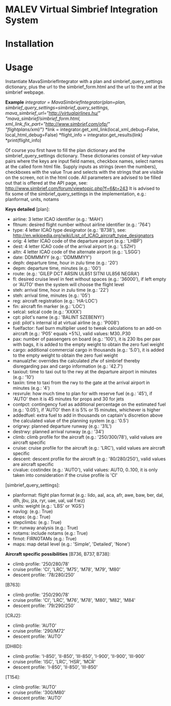 MALEV Virtual Simbrief Integration System
=========================================

# Installation

# Usage
Instantiate MavaSimbriefIntegrator with a plan and simbrief_query_settings
dictionary, plus the url to the simbrief_form.html and the url to the xml
at the simbrief webpage.

**Example**
*integrator = MavaSimbriefIntegrator(plan=plan,
                 simbrief_query_settings=simbrief_query_settings,
                 mava_simbrief_url="http://virtualairlines.hu/" \
                                   "mava_simbrief/simbrief_form.html,
                 xml_link_fix_part="http://www.simbrief.com/ofp/" \
                                   "flightplans/xml/")*
*link = integrator.get_xml_link(local_xml_debug=False,
                                local_html_debug=False)
*flight_info = integrator.get_results(link)
*print(flight_info)

Of course you first have to fill the plan dictionary and the
simbrief_query_settings dictionary. These dictionaries consist of key-value
pairs where the keys are input field names, checkbox names, select names at
the called form html file. Supply inputs as strings (even the numbers),
checkboxes with the value True and selects with the strings that are visible
on the screen, not in the html code.
All parameters are advised to be filled out that is offered at the API page,
see: http://www.simbrief.com/forum/viewtopic.php?f=6&t=243
It is advised to fix some of the simbrief_query_settings in the implementation,
e.g.: planformat, units, notams

**Keys detailed**
[plan]:
- airline: 3 letter ICAO identifier (e.g.: 'MAH')
- fltnum: desired flight number without airline identifier (e.g.: '764')
- type: 4 letter ICAO type designator (e.g.: 'B738'), see:
http://en.wikipedia.org/wiki/List_of_ICAO_aircraft_type_designators
- orig: 4 letter ICAO code of the departure airport (e.g.: 'LHBP')
- dest: 4 letter ICAO code of the arrival airport (e.g.: 'LSZH')
- altn: 4 letter ICAO code of the alternate airport (e.g.: 'LSGG')
- date: DDMMMYY (e.g.: 'DDMMMYY')
- deph: departure time, hour in zulu time (e.g.: '20')
- depm: departure time, minutes (e.g.: '00')
- route: (e.g.: 'GILEP DCT ARSIN UL851 SITNI UL856 NEGRA')
- fl: desired cruise level in feet without spaces (e.g.: '36000'), if left
empty or 'AUTO' then the system will choose the flight level
- steh: arrival time, hour in zulu time (e.g.: '22')
- steh: arrival time, minutes (e.g.: '05')
- reg: aircraft registration (e.g.: 'HA-LOC')
- fin: aircraft fin marker (e.g.: 'LOC')
- selcal: selcal code (e.g.: 'XXXX')
- cpt: pilot's name (e.g.: 'BALINT SZEBENYI')
- pid: pilot's internal id at virtual airline (e.g.: 'P008')
- fuelfactor: fuel burn multiplier used to tweak calculations to an add-on
aircraft (e.g.: 'P05' equals +5%), valid values: M30..P30
- pax: number of passengers on board (e.g.: '100'), it is 230 lbs per pax with
bags, it is added to the empty weight to obtain the zero fuel weight
- cargo: additional commercial cargo in thousands (e.g.: '5.0'), it is
added to the empty weight to obtain the zero fuel weight
- manualzfw: overrides the calculated zfw of simbrief thereby disregarding 
pax and cargo information (e.g.: '42.7')
- taxiout: time to taxi out to the rwy at the departure airport in minutes
(e.g.: '10')
- taxiin: time to taxi from the rwy to the gate at the arrival airport in
minutes (e.g.: '4')
- resvrule: how much time to plan for with reserve fuel (e.g.: '45'), if
'AUTO' then it is 45 minutes for props and 30 for jets
- contpct: contingency fuel as additional percentage on the estimated fuel
(e.g.: '0.05'), if 'AUTO' then it is 5% or 15 minutes, whichever is higher
- addedfuel: extra fuel to add in thousands on captain's discretion above the
calculated value of the planning system (e.g.: '0.5')
- origrwy: planned departure runway (e.g.: '31L')
- destrwy: planned arrival runway (e.g.: '34')
- climb: climb profile for the aircraft (e.g.: '250/300/78'), valid values
are aircraft specific
- cruise: cruise profile for the aircraft (e.g.: 'LRC'), valid values
are aircraft specific
- descent: descent profile for the aircraft (e.g.: '80/280/250'), valid values
are aircraft specific
- civalue: costindex (e.g.: 'AUTO'), valid values: AUTO, 0..100, it is only
taken into consideration if the cruise profile is 'CI'

[simbrief_query_settings]:
- planformat: flight plan format (e.g.: lido, aal, aca, afr, awe,
baw, ber, dal, dlh, jbu, jza, ryr, uae, ual, ual f:wz)
- units: weight (e.g.: 'LBS' or 'KGS')
- navlog: (e.g.: True)
- etops: (e.g.: True)
- stepclimbs: (e.g.: True)
- tlr: runway analysis (e.g.: True)
- notams: include notams (e.g.: True)
- firnot: FIRNOTAMs (e.g.: True)
- maps: map detail level (e.g.: 'Simple', 'Detailed', 'None')

**Aircraft specific possibilities**
[B736, B737, B738]:
- climb profile: '250/280/78'
- cruise profile: 'CI', 'LRC', 'M75', 'M78', 'M79', 'M80'
- descent profile: '78/280/250'

[B763]:
- climb profile: '250/290/78'
- cruise profile: 'CI', 'LRC', 'M76', 'M78', 'M80', 'M82', 'M84'
- descent profile: '79/290/250'

[CRJ2]:
- climb profile: 'AUTO'
- cruise profile: '290/M72'
- descent profile: 'AUTO'

[DH8D]:
- climb profile: 'I-850', 'II-850', 'III-850', 'I-900', 'II-900', 'III-900'
- cruise profile: 'ISC', 'LRC', 'HSR', 'MCR'
- descent profile: 'I-850', 'II-850', 'III-850'

[T154]:
- climb profile: 'AUTO'
- cruise profile: '300/M80'
- descent profile: 'AUTO'